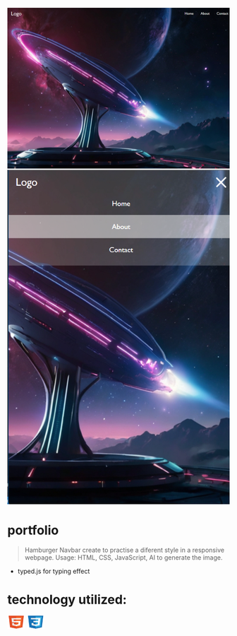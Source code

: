 
<p align="center">
  <img src="https://github.com/fqgiord/html-css-js-responsive_nav_bar/blob/main/readme_img2.png?" width="800" />
   <img src="https://github.com/fqgiord/html-css-js-responsive_nav_bar/blob/main/readme_img.png" width="600" />
</p>

 

# portfolio

> Hamburger Navbar create to practise a diferent style in a responsive webpage. Usage: HTML, CSS, JavaScript, AI to generate the image.
+ typed.js for typing effect


# technology utilized:
<div style="display: inline_block">
  <img align="center" alt="Fer-HTML" height="30" width="40" src="https://raw.githubusercontent.com/devicons/devicon/master/icons/html5/html5-original.svg">
  <img align="center" alt="Fer-CSS" height="30" width="40" src="https://raw.githubusercontent.com/devicons/devicon/master/icons/css3/css3-original.svg">
</div>
